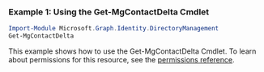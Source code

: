 ### Example 1: Using the Get-MgContactDelta Cmdlet
```powershell
Import-Module Microsoft.Graph.Identity.DirectoryManagement
Get-MgContactDelta
```
This example shows how to use the Get-MgContactDelta Cmdlet.
To learn about permissions for this resource, see the [permissions reference](/graph/permissions-reference).
